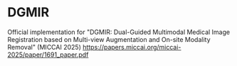 # DGMIR
Official implementation for "DGMIR: Dual-Guided Multimodal Medical Image Registration based on Multi-view Augmentation and On-site Modality Removal" (MICCAI 2025)
https://papers.miccai.org/miccai-2025/paper/1691_paper.pdf
